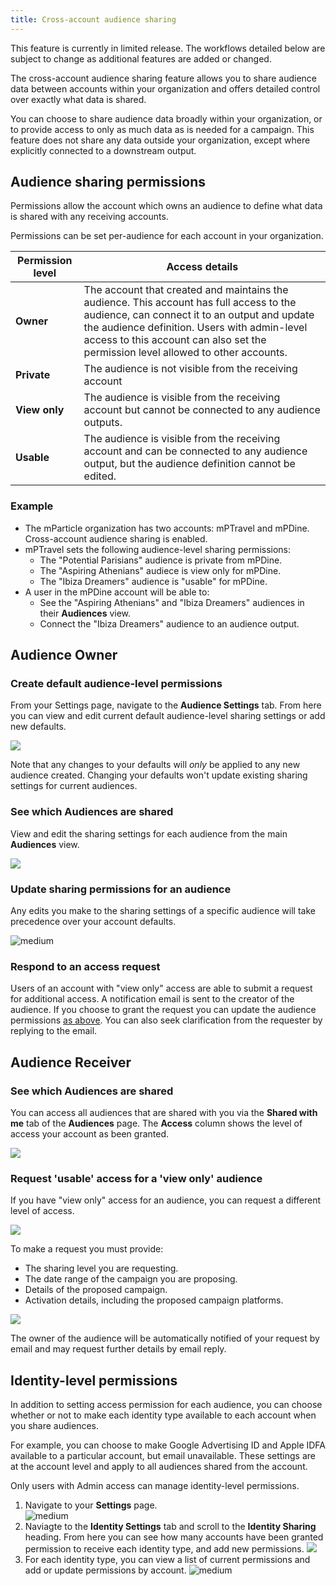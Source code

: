 ```yaml
---
title: Cross-account audience sharing
---
```


<aside><p>This feature is currently in limited release. The workflows detailed below are subject to change as additional features are added or changed.</p>
</aside>

The cross-account audience sharing feature allows you to share audience data between accounts within your organization and offers detailed control over exactly what data is shared.

You can choose to share audience data broadly within your organization, or to provide access to only as much data as is needed for a campaign. This feature does not share any data outside your organization, except where explicitly connected to a downstream output.

## Audience sharing permissions

Permissions allow the account which owns an audience to define what data is shared with any receiving accounts.

Permissions can be set per-audience for each account in your organization.

| Permission level | Access details
| --------- | --------
| **Owner** | The account that created and maintains the audience. This account has full access to the audience, can connect it to an output and update the audience definition. Users with admin-level access to this account can also set the permission level allowed to other accounts.
| **Private** | The audience is not visible from the receiving account
| **View only** | The audience is visible from the receiving account but cannot be connected to any audience outputs.
| **Usable** | The audience is visible from the receiving account and can be connected to any audience output, but the audience definition cannot be edited.

### Example

* The mParticle organization has two accounts: mPTravel and mPDine. Cross-account audience sharing is enabled.
* mPTravel sets the following audience-level sharing permissions:
  * The "Potential Parisians" audience is private from mPDine.
  * The "Aspiring Athenians" audiece is view only for mPDine.
  * The "Ibiza Dreamers" audience is "usable" for mPDine.
* A user in the mPDine account will be able to:
  * See the "Aspiring Athenians" and "Ibiza Dreamers" audiences in their **Audiences** view.
  * Connect the "Ibiza Dreamers" audience to an audience output.

## Audience Owner

### Create default audience-level permissions

From your Settings page, navigate to the **Audience Settings** tab. From here you can view and edit current default audience-level sharing settings or add new defaults.

![](/images/audience-sharing-default-permission.png)

Note that any changes to your defaults will _only_ be applied to any new audience created. Changing your defaults won't update existing sharing settings for current audiences.

### See which Audiences are shared

View and edit the sharing settings for each audience from the main **Audiences** view.

![](/images/audience-sharing-list-view.png)

### Update sharing permissions for an audience

Any edits you make to the sharing settings of a specific audience will take precedence over your account defaults.

![medium](/images/audience-sharing-audience-permissions.png)

### Respond to an access request

Users of an account with "view only" access are able to submit a request for additional access. A notification email is sent to the creator of the audience. If you choose to grant the request you can update the audience permissions [as above](#update-sharing-permissions-for-an-audience). You can also seek clarification from the requester by replying to the email.

## Audience Receiver

### See which Audiences are shared

You can access all audiences that are shared with you via the **Shared with me** tab of the **Audiences** page. The **Access** column shows the level of access your account as been granted.

![](/images/audience-sharing-receiver-list.png)

### Request 'usable' access for a 'view only' audience

If you have "view only" access for an audience, you can request a different level of access.

![](/images/audience-sharing-request.png)

To make a request you must provide:

* The sharing level you are requesting.
* The date range of the campaign you are proposing.
* Details of the proposed campaign.
* Activation details, including the proposed campaign platforms.

![](/images/audience-sharing-request-details.png)

The owner of the audience will be automatically notified of your request by email and may request further details by email reply.

## Identity-level permissions

In addition to setting access permission for each audience, you can choose whether or not to make each identity type available to each account when you share audiences.

For example, you can choose to make Google Advertising ID and Apple IDFA available to a particular account, but email unavailable. These settings are at the account level and apply to all audiences shared from the account.

Only users with Admin access can manage identity-level permissions.

1. Navigate to your **Settings** page.  
  ![medium](/images/audience-sharing-account-settings.png)
2. Naviagte to the **Identity Settings** tab and scroll to the **Identity Sharing** heading. From here you can see how many accounts have been granted permission to receive each identity type, and add new permissions.
  ![](/images/audience-sharing-id-level.png)
3. For each identity type, you can view a list of current permissions and add or update permissions by account.
  ![medium](/images/audience-sharing-id-permission.png)
